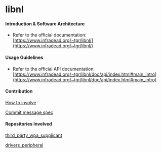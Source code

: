 # libnl

#### Introduction & Software Architecture
- Refer to the official documentation: [https://www.infradead.org/~tgr/libnl/](https://www.infradead.org/~tgr/libnl/)

#### Usage Guidelines

- Refer to the official API documentation: [https://www.infradead.org/~tgr/libnl/doc/api/index.html#main_intro](https://www.infradead.org/~tgr/libnl/doc/api/index.html#main_intro)

#### Contribution

[How to involve](https://gitee.com/openharmony/docs/blob/HEAD/zh-cn/contribute/参与贡献.md)

[Commit message spec](https://gitee.com/openharmony/device_qemu/wikis/Commit%20message%E8%A7%84%E8%8C%83)

#### Repositories Involved

[third_party_wpa_supplicant](https://gitee.com/openharmony/third_party_wpa_supplicant)

[drivers_peripheral](https://gitee.com/openharmony/drivers_peripheral)

